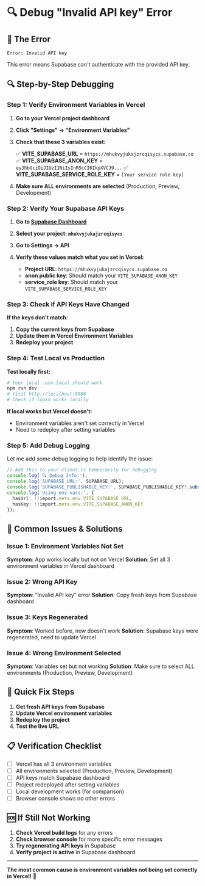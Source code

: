 # 🔍 Debug "Invalid API key" Error

## 🚨 The Error
```
Error: Invalid API key
```

This error means Supabase can't authenticate with the provided API key.

## 🔍 Step-by-Step Debugging

### Step 1: Verify Environment Variables in Vercel

1. **Go to your Vercel project dashboard**
2. **Click "Settings" → "Environment Variables"**
3. **Check that these 3 variables exist:**

   ✅ **VITE_SUPABASE_URL** = `https://mhukvyjukajzrcqisycs.supabase.co`
   ✅ **VITE_SUPABASE_ANON_KEY** = `eyJhbGciOiJIUzI1NiIsInR5cCI6IkpXVCJ9...`
   ✅ **VITE_SUPABASE_SERVICE_ROLE_KEY** = `[Your service role key]`

4. **Make sure ALL environments are selected** (Production, Preview, Development)

### Step 2: Verify Your Supabase API Keys

1. **Go to [Supabase Dashboard](https://supabase.com/dashboard)**
2. **Select your project: `mhukvyjukajzrcqisycs`**
3. **Go to Settings → API**
4. **Verify these values match what you set in Vercel:**

   - **Project URL**: `https://mhukvyjukajzrcqisycs.supabase.co`
   - **anon public key**: Should match your `VITE_SUPABASE_ANON_KEY`
   - **service_role key**: Should match your `VITE_SUPABASE_SERVICE_ROLE_KEY`

### Step 3: Check if API Keys Have Changed

**If the keys don't match:**
1. **Copy the current keys from Supabase**
2. **Update them in Vercel Environment Variables**
3. **Redeploy your project**

### Step 4: Test Local vs Production

**Test locally first:**
```bash
# Your local .env.local should work
npm run dev
# Visit http://localhost:8080
# Check if login works locally
```

**If local works but Vercel doesn't:**
- Environment variables aren't set correctly in Vercel
- Need to redeploy after setting variables

### Step 5: Add Debug Logging

Let me add some debug logging to help identify the issue:

```typescript
// Add this to your client.ts temporarily for debugging
console.log('🔍 Debug Info:');
console.log('SUPABASE_URL:', SUPABASE_URL);
console.log('SUPABASE_PUBLISHABLE_KEY:', SUPABASE_PUBLISHABLE_KEY?.substring(0, 20) + '...');
console.log('Using env vars:', {
  hasUrl: !!import.meta.env.VITE_SUPABASE_URL,
  hasKey: !!import.meta.env.VITE_SUPABASE_ANON_KEY
});
```

## 🚨 Common Issues & Solutions

### Issue 1: Environment Variables Not Set
**Symptom**: App works locally but not on Vercel
**Solution**: Set all 3 environment variables in Vercel dashboard

### Issue 2: Wrong API Key
**Symptom**: "Invalid API key" error
**Solution**: Copy fresh keys from Supabase dashboard

### Issue 3: Keys Regenerated
**Symptom**: Worked before, now doesn't work
**Solution**: Supabase keys were regenerated, need to update Vercel

### Issue 4: Wrong Environment Selected
**Symptom**: Variables set but not working
**Solution**: Make sure to select ALL environments (Production, Preview, Development)

## 🔧 Quick Fix Steps

1. **Get fresh API keys from Supabase**
2. **Update Vercel environment variables**
3. **Redeploy the project**
4. **Test the live URL**

## 📋 Verification Checklist

- [ ] Vercel has all 3 environment variables
- [ ] All environments selected (Production, Preview, Development)
- [ ] API keys match Supabase dashboard
- [ ] Project redeployed after setting variables
- [ ] Local development works (for comparison)
- [ ] Browser console shows no other errors

## 🆘 If Still Not Working

1. **Check Vercel build logs** for any errors
2. **Check browser console** for more specific error messages
3. **Try regenerating API keys** in Supabase
4. **Verify project is active** in Supabase dashboard

---

**The most common cause is environment variables not being set correctly in Vercel!** 🎯

